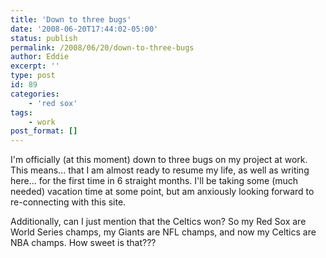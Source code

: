 ```yaml
---
title: 'Down to three bugs'
date: '2008-06-20T17:44:02-05:00'
status: publish
permalink: /2008/06/20/down-to-three-bugs
author: Eddie
excerpt: ''
type: post
id: 89
categories:
    - 'red sox'
tags:
    - work
post_format: []
---
```

I'm officially (at this moment) down to three bugs on my project at work. This means... that I am almost ready to resume my life, as well as writing here... for the first time in 6 straight months. I'll be taking some (much needed) vacation time at some point, but am anxiously looking forward to re-connecting with this site.

Additionally, can I just mention that the Celtics won? So my Red Sox are World Series champs, my Giants are NFL champs, and now my Celtics are NBA champs. How sweet is that???